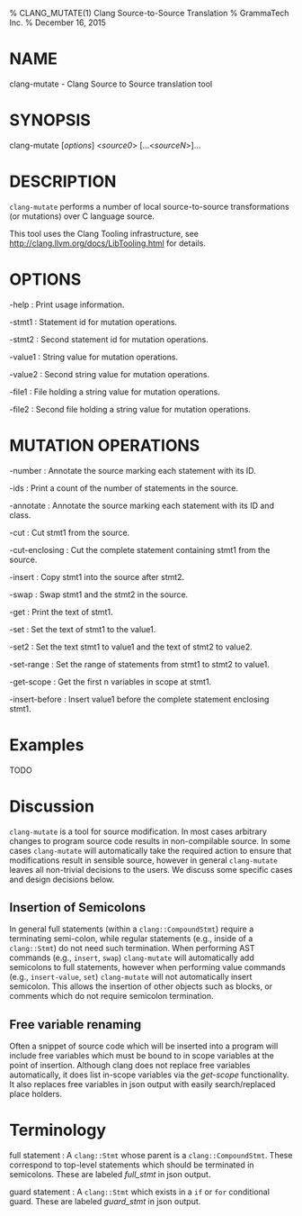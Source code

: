 % CLANG_MUTATE(1) Clang Source-to-Source Translation
% GrammaTech Inc.
% December 16, 2015

# NAME

clang-mutate - Clang Source to Source translation tool

# SYNOPSIS

clang-mutate [*options*] <*source0*> [...<*sourceN*>]...

# DESCRIPTION

`clang-mutate` performs a number of local source-to-source
transformations (or mutations) over C language source.

This tool uses the Clang Tooling infrastructure, see
http://clang.llvm.org/docs/LibTooling.html for details.

# OPTIONS

-help
:   Print usage information.

-stmt1
:   Statement id for mutation operations.

-stmt2
:   Second statement id for mutation operations.

-value1
:   String value for mutation operations.

-value2
:   Second string value for mutation operations.

-file1
:   File holding a string value for mutation operations.

-file2
:   Second file holding a string value for mutation operations.

# MUTATION OPERATIONS

-number
:   Annotate the source marking each statement with its ID.

-ids
:   Print a count of the number of statements in the source.

-annotate
:   Annotate the source marking each statement with its ID and class.

-cut
:   Cut stmt1 from the source.

-cut-enclosing
:   Cut the complete statement containing stmt1 from the source.

-insert
:   Copy stmt1 into the source after stmt2.

-swap
:   Swap stmt1 and the stmt2 in the source.

-get
:   Print the text of stmt1.

-set
:   Set the text of stmt1 to the value1.

-set2
:   Set the text stmt1 to value1 and the text of stmt2 to value2.

-set-range
:   Set the range of statements from stmt1 to stmt2 to value1.

-get-scope
:   Get the first n variables in scope at stmt1.

-insert-before
:   Insert value1 before the complete statement enclosing stmt1.

# Examples

TODO

# Discussion

`clang-mutate` is a tool for source modification.  In most cases
arbitrary changes to program source code results in non-compilable
source.  In some cases `clang-mutate` will automatically take the
required action to ensure that modifications result in sensible
source, however in general `clang-mutate` leaves all non-trivial
decisions to the users.  We discuss some specific cases and design
decisions below.

## Insertion of Semicolons

In general full statements (within a `clang::CompoundStmt`) require a
terminating semi-colon, while regular statements (e.g., inside of a
`clang::Stmt`) do not need such termination.  When performing AST
commands (e.g., `insert`, `swap`) `clang-mutate` will automatically
add semicolons to full statements, however when performing value
commands (e.g., `insert-value`, `set`) `clang-mutate` will not
automatically insert semicolon.  This allows the insertion of other
objects such as blocks, or comments which do not require semicolon
termination.

## Free variable renaming

Often a snippet of source code which will be inserted into a program
will include free variables which must be bound to in scope variables
at the point of insertion.  Although clang does not replace free
variables automatically, it does list in-scope variables via the
*get-scope* functionality.  It also replaces free variables in json
output with easily search/replaced place holders.

# Terminology

full statement
:   A `clang::Stmt` whose parent is a `clang::CompoundStmt`.  These
    correspond to top-level statements which should be terminated in
    semicolons.  These are labeled *full_stmt* in json output.

guard statement
:   A `clang::Stmt` which exists in a `if` or `for` conditional
    guard.  These are labeled *guard_stmt* in json output.
